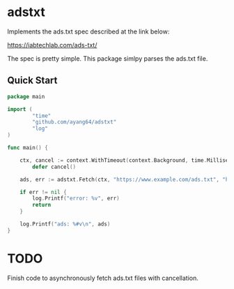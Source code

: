 # adstxt

Implements the ads.txt spec described at the link below:

  https://iabtechlab.com/ads-txt/

The spec is pretty simple.  This package simlpy parses the ads.txt file.

## Quick Start

```go
package main

import (
		"time"
		"github.com/ayang64/adstxt"
		"log"
)

func main() {

	ctx, cancel := context.WithTimeout(context.Background, time.Millisecond * 500)
		defer cancel()

	ads, err := adstxt.Fetch(ctx, "https://www.example.com/ads.txt", "https://www.example2.com/ads.txt")

	if err != nil {
		log.Printf("error: %v", err)
		return
	}

	log.Printf("ads: %#v\n", ads)
}
```

# TODO

Finish code to asynchronously fetch ads.txt files with cancellation.
